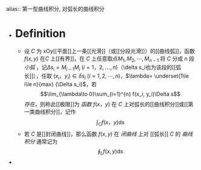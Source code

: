 alias:: 第一型曲线积分, 对弧长的曲线积分

- # Definition
	- 设 $C$ 为 xOy[[平面]]上一条[[光滑]]（或[[分段光滑]]）的[[曲线弧]]，函数 $f(x, y)$ 在$C$ 上[[有界]]，在 $C$ 上任意取点$M_1,M_2,\cdots, M_{n-1}$ 将 $C$ 分成 $n$ 段 *小弧* ，记$\Delta s_i= M_{i-1}M_i\:(i = 1，2,\cdots,n)$（\delta s_i也为该段的[[弧长]]），任取 $(x_i，y_i) ∈ \delta s_i\ (i=1,2,\cdots, n)$，$\lambda= \underset{1\le i\le n}{max} {\Delta s_i}$，若
	  $$\lim_{\lambda\to 0}\sum_{i=1}^{n} f(x_i, y_i)\Delta s$$
	  *存在*，则称此[[极限]]为 *函数* $f(x，y)$ 在 $C$ 上对弧长的[[曲线积分]]或[[第一类曲线积分]]，记作 
	  $$\int_C f(x，y)\mathrm{d}s$$
	- 若 $C$ 是[[封闭曲线]]，那么函数 $f(x, y)$ 在 *闭曲线* 上对 [[弧长]] $C$ 的 *曲线积分* 通常记为
	  $$\oint_{L}f(x,y)\mathrm{d}s$$
-